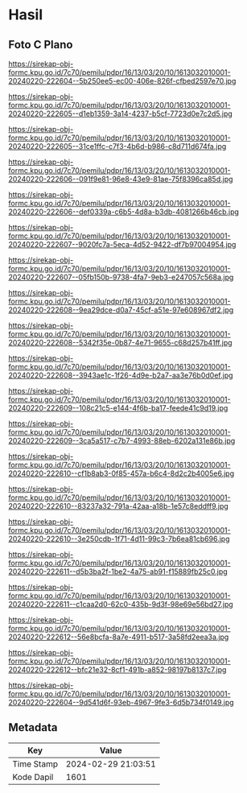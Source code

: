 # Hasil

## Foto C Plano

https://sirekap-obj-formc.kpu.go.id/7c70/pemilu/pdpr/16/13/03/20/10/1613032010001-20240220-222604--5b250ee5-ec00-406e-826f-cfbed2597e70.jpg

https://sirekap-obj-formc.kpu.go.id/7c70/pemilu/pdpr/16/13/03/20/10/1613032010001-20240220-222605--d1eb1359-3a14-4237-b5cf-7723d0e7c2d5.jpg

https://sirekap-obj-formc.kpu.go.id/7c70/pemilu/pdpr/16/13/03/20/10/1613032010001-20240220-222605--31ce1ffc-c7f3-4b6d-b986-c8d711d674fa.jpg

https://sirekap-obj-formc.kpu.go.id/7c70/pemilu/pdpr/16/13/03/20/10/1613032010001-20240220-222606--091f9e81-96e8-43e9-81ae-75f8396ca85d.jpg

https://sirekap-obj-formc.kpu.go.id/7c70/pemilu/pdpr/16/13/03/20/10/1613032010001-20240220-222606--def0339a-c6b5-4d8a-b3db-4081266b46cb.jpg

https://sirekap-obj-formc.kpu.go.id/7c70/pemilu/pdpr/16/13/03/20/10/1613032010001-20240220-222607--9020fc7a-5eca-4d52-9422-df7b97004954.jpg

https://sirekap-obj-formc.kpu.go.id/7c70/pemilu/pdpr/16/13/03/20/10/1613032010001-20240220-222607--05fb150b-9738-4fa7-9eb3-e247057c568a.jpg

https://sirekap-obj-formc.kpu.go.id/7c70/pemilu/pdpr/16/13/03/20/10/1613032010001-20240220-222608--9ea29dce-d0a7-45cf-a51e-97e608967df2.jpg

https://sirekap-obj-formc.kpu.go.id/7c70/pemilu/pdpr/16/13/03/20/10/1613032010001-20240220-222608--5342f35e-0b87-4e71-9655-c68d257b41ff.jpg

https://sirekap-obj-formc.kpu.go.id/7c70/pemilu/pdpr/16/13/03/20/10/1613032010001-20240220-222608--3943ae1c-1f26-4d9e-b2a7-aa3e76b0d0ef.jpg

https://sirekap-obj-formc.kpu.go.id/7c70/pemilu/pdpr/16/13/03/20/10/1613032010001-20240220-222609--108c21c5-e144-4f6b-ba17-feede41c9d19.jpg

https://sirekap-obj-formc.kpu.go.id/7c70/pemilu/pdpr/16/13/03/20/10/1613032010001-20240220-222609--3ca5a517-c7b7-4993-88eb-6202a131e86b.jpg

https://sirekap-obj-formc.kpu.go.id/7c70/pemilu/pdpr/16/13/03/20/10/1613032010001-20240220-222610--cf1b8ab3-0f85-457a-b6c4-8d2c2b4005e6.jpg

https://sirekap-obj-formc.kpu.go.id/7c70/pemilu/pdpr/16/13/03/20/10/1613032010001-20240220-222610--83237a32-791a-42aa-a18b-1e57c8eddff9.jpg

https://sirekap-obj-formc.kpu.go.id/7c70/pemilu/pdpr/16/13/03/20/10/1613032010001-20240220-222610--3e250cdb-1f71-4d11-99c3-7b6ea81cb696.jpg

https://sirekap-obj-formc.kpu.go.id/7c70/pemilu/pdpr/16/13/03/20/10/1613032010001-20240220-222611--d5b3ba2f-1be2-4a75-ab91-f15889fb25c0.jpg

https://sirekap-obj-formc.kpu.go.id/7c70/pemilu/pdpr/16/13/03/20/10/1613032010001-20240220-222611--c1caa2d0-62c0-435b-9d3f-98e69e56bd27.jpg

https://sirekap-obj-formc.kpu.go.id/7c70/pemilu/pdpr/16/13/03/20/10/1613032010001-20240220-222612--56e8bcfa-8a7e-4911-b517-3a58fd2eea3a.jpg

https://sirekap-obj-formc.kpu.go.id/7c70/pemilu/pdpr/16/13/03/20/10/1613032010001-20240220-222612--bfc21e32-8cf1-491b-a852-98197b8137c7.jpg

https://sirekap-obj-formc.kpu.go.id/7c70/pemilu/pdpr/16/13/03/20/10/1613032010001-20240220-222604--9d541d6f-93eb-4967-9fe3-6d5b734f0149.jpg


## Metadata

| Key        | Value               |
| ---------- | ------------------- |
| Time Stamp | 2024-02-29 21:03:51 |
| Kode Dapil | 1601                |



